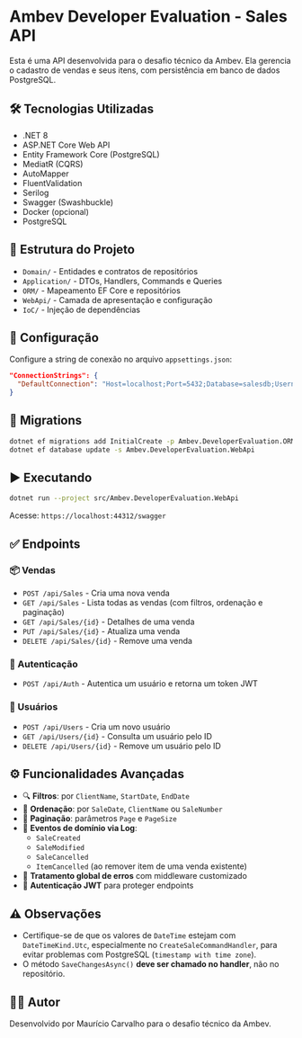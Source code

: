 
# Ambev Developer Evaluation - Sales API

Esta é uma API desenvolvida para o desafio técnico da Ambev. Ela gerencia o cadastro de vendas e seus itens, com persistência em banco de dados PostgreSQL.

## 🛠️ Tecnologias Utilizadas

- .NET 8
- ASP.NET Core Web API
- Entity Framework Core (PostgreSQL)
- MediatR (CQRS)
- AutoMapper
- FluentValidation
- Serilog
- Swagger (Swashbuckle)
- Docker (opcional)
- PostgreSQL

## 📁 Estrutura do Projeto

- `Domain/` - Entidades e contratos de repositórios
- `Application/` - DTOs, Handlers, Commands e Queries
- `ORM/` - Mapeamento EF Core e repositórios
- `WebApi/` - Camada de apresentação e configuração
- `IoC/` - Injeção de dependências

## 🔧 Configuração

Configure a string de conexão no arquivo `appsettings.json`:

```json
"ConnectionStrings": {
  "DefaultConnection": "Host=localhost;Port=5432;Database=salesdb;Username=postgres;Password=suasenha"
}
```

## 🐘 Migrations

```bash
dotnet ef migrations add InitialCreate -p Ambev.DeveloperEvaluation.ORM -s Ambev.DeveloperEvaluation.WebApi
dotnet ef database update -s Ambev.DeveloperEvaluation.WebApi
```

## ▶️ Executando

```bash
dotnet run --project src/Ambev.DeveloperEvaluation.WebApi
```

Acesse: `https://localhost:44312/swagger`

## ✅ Endpoints

### 📦 Vendas

- `POST /api/Sales` - Cria uma nova venda
- `GET /api/Sales` - Lista todas as vendas (com filtros, ordenação e paginação)
- `GET /api/Sales/{id}` - Detalhes de uma venda
- `PUT /api/Sales/{id}` - Atualiza uma venda
- `DELETE /api/Sales/{id}` - Remove uma venda

### 🔐 Autenticação

- `POST /api/Auth` - Autentica um usuário e retorna um token JWT

### 👤 Usuários

- `POST /api/Users` - Cria um novo usuário
- `GET /api/Users/{id}` - Consulta um usuário pelo ID
- `DELETE /api/Users/{id}` - Remove um usuário pelo ID

## ⚙️ Funcionalidades Avançadas

- 🔍 **Filtros**: por `ClientName`, `StartDate`, `EndDate`
- 🧭 **Ordenação**: por `SaleDate`, `ClientName` ou `SaleNumber`
- 📄 **Paginação**: parâmetros `Page` e `PageSize`
- 🧾 **Eventos de domínio via Log**:
  - `SaleCreated`
  - `SaleModified`
  - `SaleCancelled`
  - `ItemCancelled` (ao remover item de uma venda existente)
- 🚫 **Tratamento global de erros** com middleware customizado
- 🔐 **Autenticação JWT** para proteger endpoints

## ⚠️ Observações

- Certifique-se de que os valores de `DateTime` estejam com `DateTimeKind.Utc`, especialmente no `CreateSaleCommandHandler`, para evitar problemas com PostgreSQL (`timestamp with time zone`).
- O método `SaveChangesAsync()` **deve ser chamado no handler**, não no repositório.

## 👨‍💻 Autor

Desenvolvido por Maurício Carvalho para o desafio técnico da Ambev.

